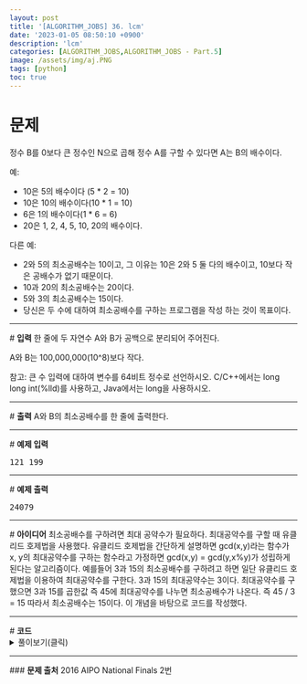 ```yaml
---
layout: post
title: '[ALGORITHM_JOBS] 36. lcm'
date: '2023-01-05 08:50:10 +0900'
description: 'lcm'
categories: [ALGORITHM_JOBS,ALGORITHM_JOBS - Part.5]
image: /assets/img/aj.PNG
tags: [python]
toc: true
---
```

# <b>문제</b>
정수 B를 0보다 큰 정수인 N으로 곱해 정수 A를 구할 수 있다면 A는 B의 배수이다.

예:<br>
- 10은 5의 배수이다 (5 * 2 = 10)
- 10은 10의 배수이다(10 * 1 = 10)
- 6은 1의 배수이다(1 * 6 = 6)
- 20은 1, 2, 4, 5, 10, 20의 배수이다.
    
다른 예:<br>
- 2와 5의 최소공배수는 10이고, 그 이유는 10은 2와 5 둘 다의 배수이고, 10보다 작은 공배수가 없기 때문이다.
- 10과 20의 최소공배수는 20이다.
- 5와 3의 최소공배수는 15이다.
- 당신은 두 수에 대하여 최소공배수를 구하는 프로그램을 작성 하는 것이 목표이다.   

<hr>
# <b>입력</b>
한 줄에 두 자연수 A와 B가 공백으로 분리되어 주어진다.

A와 B는 100,000,000(10^8)보다 작다.

참고: 큰 수 입력에 대하여 변수를 64비트 정수로 선언하시오. C/C++에서는 long long int(%lld)를 사용하고, Java에서는 long을 사용하시오.
<hr>
# <b>출력</b>
A와 B의 최소공배수를 한 줄에 출력한다.
<hr>
# <b>예제 입력</b><br>
<pre>
121 199
</pre>
<hr>
# <b>예제 출력</b><br>
<pre>
24079
</pre>
<hr>
# <b>아이디어</b>
최소공배수를 구하려면 최대 공약수가 필요하다. 최대공약수를 구할 때 유클리드 호제법을 사용했다. 유클리드 호제법을 간단하게 설명하면 gcd(x,y)라는 함수가 x, y의 최대공약수를 구하는 함수라고 가정하면 gcd(x,y) = gcd(y,x%y)가 성립하게 된다는 알고리즘이다. 예를들어 3과 15의 최소공배수를 구하려고 하면 일단 유클리드 호제법을 이용하여 최대공약수를 구한다. 3과 15의 최대공약수는 3이다. 최대공약수를 구했으면 3과 15를 곱한값 즉 45에 최대공약수를 나누면 최소공배수가 나온다. 즉 45 / 3 = 15 따라서 최소공배수는 15이다.
이 개념을 바탕으로 코드를 작성했다.
<hr>
# <b>코드</b>

<details>
<summary id="summary1">풀이보기(클릭)</summary>
<div markdown="1">

~~~python
a, b = map(int, input().split())
aa,bb=a,b

while bb!=0:
    aa=aa%bb
    aa,bb=bb,aa

print(a*b//aa)
~~~
</div>
</details>

<hr>
### <b>문제 출처</b>
2016 AIPO National Finals 2번  
